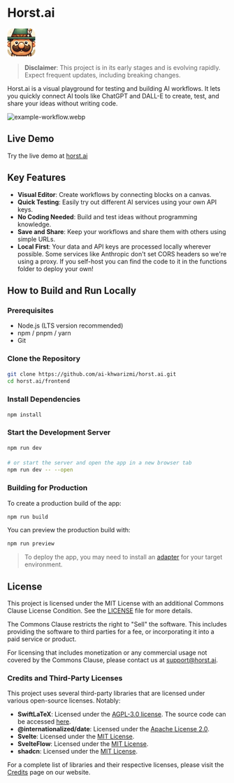 # Horst.ai

![Project Logo](./frontend/static/logo64.png)

> **Disclaimer**: This project is in its early stages and is evolving rapidly. Expect frequent updates, including breaking changes.

Horst.ai is a visual playground for testing and building AI workflows. It lets you quickly connect AI tools like ChatGPT and DALL-E to create, test, and share your ideas without writing code.

![example-workflow.webp](https://static.horst.ai/example-workflow.webp)

## Live Demo

Try the live demo at [horst.ai](http://horst.ai)

## Key Features

- **Visual Editor**: Create workflows by connecting blocks on a canvas.
- **Quick Testing**: Easily try out different AI services using your own API keys.
- **No Coding Needed**: Build and test ideas without programming knowledge.
- **Save and Share**: Keep your workflows and share them with others using simple URLs.
- **Local First**: Your data and API keys are processed locally wherever possible. Some services like Anthropic don't set CORS headers so we're using a proxy. If you self-host you can find the code to it in the functions folder to deploy your own!

## How to Build and Run Locally

### Prerequisites

- Node.js (LTS version recommended)
- npm / pnpm / yarn
- Git

### Clone the Repository

```bash
git clone https://github.com/ai-khwarizmi/horst.ai.git
cd horst.ai/frontend
```

### Install Dependencies

```bash
npm install
```

### Start the Development Server

```bash
npm run dev

# or start the server and open the app in a new browser tab
npm run dev -- --open
```

### Building for Production

To create a production build of the app:

```bash
npm run build
```

You can preview the production build with:

```bash
npm run preview
```

> To deploy the app, you may need to install an [adapter](https://kit.svelte.dev/docs/adapters) for your target environment.

## License

This project is licensed under the MIT License with an additional Commons Clause License Condition. See the [LICENSE](./LICENSE) file for more details.

The Commons Clause restricts the right to "Sell" the software. This includes providing the software to third parties for a fee, or incorporating it into a paid service or product.

For licensing that includes monetization or any commercial usage not covered by the Commons Clause, please contact us at [support@horst.ai](mailto:support@horst.ai).

### Credits and Third-Party Licenses

This project uses several third-party libraries that are licensed under various open-source licenses. Notably:

- **SwiftLaTeX**: Licensed under the [AGPL-3.0 license](https://www.gnu.org/licenses/agpl-3.0.html). The source code can be accessed [here](https://github.com/swiftlatex/swiftlatex).
- **@internationalized/date**: Licensed under the [Apache License 2.0](https://github.com/adobe/react-spectrum/blob/main/LICENSE).
- **Svelte**: Licensed under the [MIT License](https://github.com/sveltejs/svelte/blob/master/LICENSE.md).
- **SvelteFlow**: Licensed under the [MIT License](https://github.com/xyflow/xyflow/blob/main/LICENSE).
- **shadcn**: Licensed under the [MIT License](https://github.com/huntabyte/shadcn-svelte).

For a complete list of libraries and their respective licenses, please visit the [Credits](https://horst.ai/credits) page on our website.
